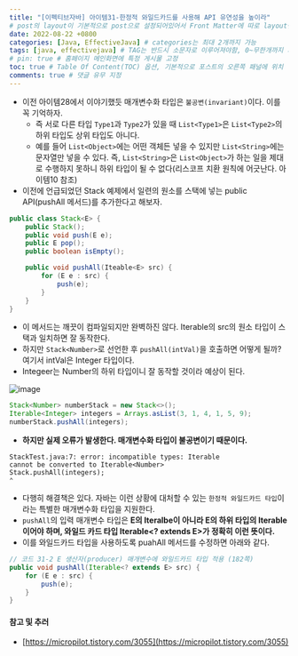 ```yaml
---
title: "[이펙티브자바] 아이템31-한정적 와일드카드를 사용해 API 유연성을 높이라"
# post의 layout이 기본적으로 post으로 설정되어있어서 Front Matter에 따로 layout변수를 만들어 주지 않아도 된다.
date: 2022-08-22 +0800
categories: [Java, EffectiveJava] # categories는 최대 2개까지 가능
tags: [java, effectivejava] # TAG는 반드시 소문자로 이루어져야함, 0~무한개까지 지정 가능
# pin: true # 홈페이지 메인화면에 특정 게시물 고정
toc: true # Table Of Content(TOC) 옵션, 기본적으로 포스트의 오른쪽 패널에 위치
comments: true # 댓글 유무 지정
---
```


- 이전 아이템28에서 이야기했듯 매개변수화 타입은 `불공변(invariant)`이다. 이를 꼭 기억하자.
  - 즉 서로 다른 타입 `Type1`과 `Type2`가 있을 때 `List<Type1>`은 `List<Type2>`의 하위 타입도 상위 타입도 아니다.
  - 예를 들어 `List<Object>`에는 어떤 객체든 넣을 수 있지만 `List<String>`에는 문자열만 넣을 수 있다. 즉, `List<String>`은 `List<Object>`가 하는 일을 제대로 수행하지 못하니 하위 타입이 될 수 없다(리스코프 치환 원칙에 어긋난다. 아이템10 참조)
- 이전에 언급되었던 Stack 예제에서 일련의 원소를 스택에 넣는 public API(pushAll 메서드)를 추가한다고 해보자.

```java
public class Stack<E> {
    public Stack();
    public void push(E e);
    public E pop();
    public boolean isEmpty();

    public void pushAll(Iteable<E> src) {
        for (E e : src) {
            push(e);
        }
    }
}
```

- 이 메서드는 깨끗이 컴파일되지만 완벽하진 않다. Iterable의 src의 원소 타입이 스택과 일치하면 잘 동작한다. 
- 하지만 `Stack<Number>`로 선언한 후 `pushAll(intVal)`을 호출하면 어떻게 될까? 여기서 intVal은 Integer 타입이다.
- Integeer는 Number의 하위 타입이니 잘 동작할 것이라 예상이 된다.

![image](https://user-images.githubusercontent.com/44339530/185819469-a698c746-1558-4394-bbd4-e190cb7638fa.png)

```java
Stack<Number> numberStack = new Stack<>();
Iterable<Integer> integers = Arrays.asList(3, 1, 4, 1, 5, 9);
numberStack.pushAll(integers);
```

- <b>하지만 실제 오류가 발생한다. 매개변수화 타입이 불공변이기 때문이다.</b>

```
StackTest.java:7: error: incompatible types: Iterable
cannot be converted to Iterable<Number>
Stack.pushAll(integers);
⌃
```

- 다행히 해결책은 있다. 자바는 이런 상황에 대처할 수 있는 `한정적 와일드카드 타입`이라는 특별한 매개변수화 타입을 지원한다.
- `pushAll`의 입력 매개변수 타입은 <b>E의 Iteralbe이 아니라 E의 하위 타입의 Iterable이어야 하며, 와일드 카드 타입 Iterable<? extends E>가 정확히 이런 뜻이다.</b>
- 이를 와일드카드 타입을 사용하도록 puahAll 메서드를 수정하면 아래와 같다.

```java
// 코드 31-2 E 생산자(producer) 매개변수에 와일드카드 타입 적용 (182쪽)
public void pushAll(Iterable<? extends E> src) {
    for (E e : src) {
        push(e);
    }
}
```


#### 참고 및 추러
- [https://micropilot.tistory.com/3055](https://micropilot.tistory.com/3055)